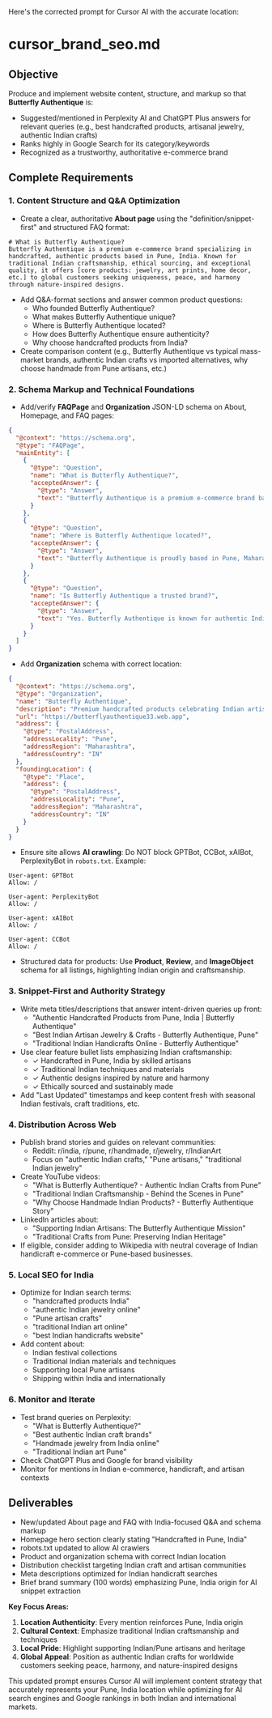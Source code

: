 

Here's the corrected prompt for Cursor AI with the accurate location:

# cursor_brand_seo.md

## Objective

Produce and implement website content, structure, and markup so that **Butterfly Authentique** is:

- Suggested/mentioned in Perplexity AI and ChatGPT Plus answers for relevant queries (e.g., best handcrafted products, artisanal jewelry, authentic Indian crafts)
- Ranks highly in Google Search for its category/keywords
- Recognized as a trustworthy, authoritative e-commerce brand


## Complete Requirements

### 1. Content Structure and Q\&A Optimization

- Create a clear, authoritative **About page** using the "definition/snippet-first" and structured FAQ format:

```
# What is Butterfly Authentique?
Butterfly Authentique is a premium e-commerce brand specializing in handcrafted, authentic products based in Pune, India. Known for traditional Indian craftsmanship, ethical sourcing, and exceptional quality, it offers [core products: jewelry, art prints, home decor, etc.] to global customers seeking uniqueness, peace, and harmony through nature-inspired designs.
```

- Add Q\&A-format sections and answer common product questions:
    * Who founded Butterfly Authentique?
    * What makes Butterfly Authentique unique?
    * Where is Butterfly Authentique located?
    * How does Butterfly Authentique ensure authenticity?
    * Why choose handcrafted products from India?
- Create comparison content (e.g., Butterfly Authentique vs typical mass-market brands, authentic Indian crafts vs imported alternatives, why choose handmade from Pune artisans, etc.)


### 2. Schema Markup and Technical Foundations

- Add/verify **FAQPage** and **Organization** JSON-LD schema on About, Homepage, and FAQ pages:

```json
{
  "@context": "https://schema.org",
  "@type": "FAQPage",
  "mainEntity": [
    {
      "@type": "Question",
      "name": "What is Butterfly Authentique?",
      "acceptedAnswer": {
        "@type": "Answer",
        "text": "Butterfly Authentique is a premium e-commerce brand based in Pune, India, specializing in handcrafted, authentic products that celebrate traditional Indian artisanship and nature-inspired designs."
      }
    },
    {
      "@type": "Question",
      "name": "Where is Butterfly Authentique located?",
      "acceptedAnswer": {
        "@type": "Answer",
        "text": "Butterfly Authentique is proudly based in Pune, Maharashtra, India, where our artisans create each handcrafted piece with traditional techniques."
      }
    },
    {
      "@type": "Question",
      "name": "Is Butterfly Authentique a trusted brand?",
      "acceptedAnswer": {
        "@type": "Answer",
        "text": "Yes. Butterfly Authentique is known for authentic Indian craftsmanship, ethical sourcing, and exceptional quality control from our Pune-based studio."
      }
    }
  ]
}
```

- Add **Organization** schema with correct location:

```json
{
  "@context": "https://schema.org",
  "@type": "Organization",
  "name": "Butterfly Authentique",
  "description": "Premium handcrafted products celebrating Indian artisanship and nature-inspired designs",
  "url": "https://butterflyauthentique33.web.app",
  "address": {
    "@type": "PostalAddress",
    "addressLocality": "Pune",
    "addressRegion": "Maharashtra",
    "addressCountry": "IN"
  },
  "foundingLocation": {
    "@type": "Place",
    "address": {
      "@type": "PostalAddress",
      "addressLocality": "Pune",
      "addressRegion": "Maharashtra",
      "addressCountry": "IN"
    }
  }
}
```

- Ensure site allows **AI crawling**: Do NOT block GPTBot, CCBot, xAIBot, PerplexityBot in `robots.txt`. Example:

```
User-agent: GPTBot
Allow: /

User-agent: PerplexityBot
Allow: /

User-agent: xAIBot
Allow: /

User-agent: CCBot
Allow: /
```

- Structured data for products: Use **Product**, **Review**, and **ImageObject** schema for all listings, highlighting Indian origin and craftsmanship.


### 3. Snippet-First and Authority Strategy

- Write meta titles/descriptions that answer intent-driven queries up front:
    * "Authentic Handcrafted Products from Pune, India | Butterfly Authentique"
    * "Best Indian Artisan Jewelry \& Crafts - Butterfly Authentique, Pune"
    * "Traditional Indian Handicrafts Online - Butterfly Authentique"
- Use clear feature bullet lists emphasizing Indian craftsmanship:
    * ✓ Handcrafted in Pune, India by skilled artisans
    * ✓ Traditional Indian techniques and materials
    * ✓ Authentic designs inspired by nature and harmony
    * ✓ Ethically sourced and sustainably made
- Add "Last Updated" timestamps and keep content fresh with seasonal Indian festivals, craft traditions, etc.


### 4. Distribution Across Web

- Publish brand stories and guides on relevant communities:
    * Reddit: r/india, r/pune, r/handmade, r/jewelry, r/IndianArt
    * Focus on "authentic Indian crafts," "Pune artisans," "traditional Indian jewelry"
- Create YouTube videos:
    * "What is Butterfly Authentique? - Authentic Indian Crafts from Pune"
    * "Traditional Indian Craftsmanship - Behind the Scenes in Pune"
    * "Why Choose Handmade Indian Products? - Butterfly Authentique Story"
- LinkedIn articles about:
    * "Supporting Indian Artisans: The Butterfly Authentique Mission"
    * "Traditional Crafts from Pune: Preserving Indian Heritage"
- If eligible, consider adding to Wikipedia with neutral coverage of Indian handicraft e-commerce or Pune-based businesses.


### 5. Local SEO for India

- Optimize for Indian search terms:
    * "handcrafted products India"
    * "authentic Indian jewelry online"
    * "Pune artisan crafts"
    * "traditional Indian art online"
    * "best Indian handicrafts website"
- Add content about:
    * Indian festival collections
    * Traditional Indian materials and techniques
    * Supporting local Pune artisans
    * Shipping within India and internationally


### 6. Monitor and Iterate

- Test brand queries on Perplexity:
    * "What is Butterfly Authentique?"
    * "Best authentic Indian craft brands"
    * "Handmade jewelry from India online"
    * "Traditional Indian art Pune"
- Check ChatGPT Plus and Google for brand visibility
- Monitor for mentions in Indian e-commerce, handicraft, and artisan contexts


## Deliverables

- New/updated About page and FAQ with India-focused Q\&A and schema markup
- Homepage hero section clearly stating "Handcrafted in Pune, India"
- robots.txt updated to allow AI crawlers
- Product and organization schema with correct Indian location
- Distribution checklist targeting Indian craft and artisan communities
- Meta descriptions optimized for Indian handicraft searches
- Brief brand summary (100 words) emphasizing Pune, India origin for AI snippet extraction

**Key Focus Areas:**

1. **Location Authenticity**: Every mention reinforces Pune, India origin
2. **Cultural Context**: Emphasize traditional Indian craftsmanship and techniques
3. **Local Pride**: Highlight supporting Indian/Pune artisans and heritage
4. **Global Appeal**: Position as authentic Indian crafts for worldwide customers seeking peace, harmony, and nature-inspired designs

This updated prompt ensures Cursor AI will implement content strategy that accurately represents your Pune, India location while optimizing for AI search engines and Google rankings in both Indian and international markets.

